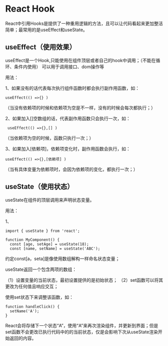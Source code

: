 # React Hook

React中引用Hooks是提供了一种重用逻辑的方法，且可以让代码看起来更加整洁简单；最常用的是useEffect和useState。

## useEffect（使用效果）

useEffect是一个Hook,只能使用在组件顶层或者自己的hook中调用；（不能在循环、条件内使用）
可以用于调用接口、dom操作等

用法：

1、如果没有的话代表每次执行组件函数时都会执行副作用函数，如：

    useEffect(() =>{} )

（当没有依赖项的时候和依赖项为空是不一样，没有的时候会每次都执行；）
    
2、如果加入[]空数组的话，代表副作用函数只会执行一次，如：

     useEffect(() =>{},[] )


（当依赖项为空的时候，函数只执行一次；）

3、如果加入[依赖项]，依赖项变化时，副作用函数会执行，如：

    useEffect(() =>{},[依赖项] )


（当有具体变量为依赖项时，会因为依赖项的变化，都执行一次；）

    
## useState（使用状态）
    
useState在组件的顶层调用来声明状态变量。

用法：

1、


    import { useState } from 'react';

    function MyComponent() {
      const [age, setAge] = useState(18);
      const [name, setName] = useState('ABC');
      
约定const[a，seta]是像使用数组解构一样命名状态变量；

useState返回一个包含两项的数组：

（1）设置变量的当前状态，最初设置提供的是初始状态；
（2）set函数可以将其更改为任何值且响应交互；

使用set状态下来调整该函数，如：


    function handleClick() {
      setName('A');
    }
    
React会将存储下一个状态“A”，使用“A”来再次渲染组件，并更新到界面；但是set函数不会更改已执行代码中的的当前状态，仅是会影响下次从useState渲染开始返回的内容。


      
